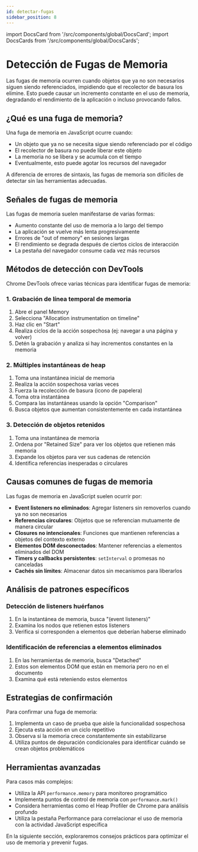 ```yaml
---
id: detectar-fugas
sidebar_position: 8
---
```


import DocsCard from '/src/components/global/DocsCard';
import DocsCards from '/src/components/global/DocsCards';

# Detección de Fugas de Memoria

Las fugas de memoria ocurren cuando objetos que ya no son necesarios siguen siendo referenciados, impidiendo que el recolector de basura los elimine. Esto puede causar un incremento constante en el uso de memoria, degradando el rendimiento de la aplicación o incluso provocando fallos.

## ¿Qué es una fuga de memoria?

Una fuga de memoria en JavaScript ocurre cuando:

- Un objeto que ya no se necesita sigue siendo referenciado por el código
- El recolector de basura no puede liberar este objeto
- La memoria no se libera y se acumula con el tiempo
- Eventualmente, esto puede agotar los recursos del navegador

A diferencia de errores de sintaxis, las fugas de memoria son difíciles de detectar sin las herramientas adecuadas.

## Señales de fugas de memoria

Las fugas de memoria suelen manifestarse de varias formas:

- Aumento constante del uso de memoria a lo largo del tiempo
- La aplicación se vuelve más lenta progresivamente
- Errores de "out of memory" en sesiones largas
- El rendimiento se degrada después de ciertos ciclos de interacción
- La pestaña del navegador consume cada vez más recursos

## Métodos de detección con DevTools

Chrome DevTools ofrece varias técnicas para identificar fugas de memoria:

### 1. Grabación de línea temporal de memoria

1. Abre el panel Memory
2. Selecciona "Allocation instrumentation on timeline"
3. Haz clic en "Start"
4. Realiza ciclos de la acción sospechosa (ej: navegar a una página y volver)
5. Detén la grabación y analiza si hay incrementos constantes en la memoria

### 2. Múltiples instantáneas de heap

1. Toma una instantánea inicial de memoria
2. Realiza la acción sospechosa varias veces
3. Fuerza la recolección de basura (icono de papelera)
4. Toma otra instantánea
5. Compara las instantáneas usando la opción "Comparison"
6. Busca objetos que aumentan consistentemente en cada instantánea

### 3. Detección de objetos retenidos

1. Toma una instantánea de memoria
2. Ordena por "Retained Size" para ver los objetos que retienen más memoria
3. Expande los objetos para ver sus cadenas de retención
4. Identifica referencias inesperadas o circulares

## Causas comunes de fugas de memoria

Las fugas de memoria en JavaScript suelen ocurrir por:

- **Event listeners no eliminados**: Agregar listeners sin removerlos cuando ya no son necesarios
- **Referencias circulares**: Objetos que se referencian mutuamente de manera circular
- **Closures no intencionales**: Funciones que mantienen referencias a objetos del contexto externo
- **Elementos DOM desconectados**: Mantener referencias a elementos eliminados del DOM
- **Timers y callbacks persistentes**: `setInterval` o promesas no canceladas
- **Cachés sin límites**: Almacenar datos sin mecanismos para liberarlos

## Análisis de patrones específicos

### Detección de listeners huérfanos

1. En la instantánea de memoria, busca "(event listeners)"
2. Examina los nodos que retienen estos listeners
3. Verifica si corresponden a elementos que deberían haberse eliminado

### Identificación de referencias a elementos eliminados

1. En las herramientas de memoria, busca "Detached"
2. Estos son elementos DOM que están en memoria pero no en el documento
3. Examina qué está reteniendo estos elementos

## Estrategias de confirmación

Para confirmar una fuga de memoria:

1. Implementa un caso de prueba que aísle la funcionalidad sospechosa
2. Ejecuta esta acción en un ciclo repetitivo
3. Observa si la memoria crece constantemente sin estabilizarse
4. Utiliza puntos de depuración condicionales para identificar cuándo se crean objetos problemáticos

## Herramientas avanzadas

Para casos más complejos:

- Utiliza la API `performance.memory` para monitoreo programático
- Implementa puntos de control de memoria con `performance.mark()`
- Considera herramientas como el Heap Profiler de Chrome para análisis profundo
- Utiliza la pestaña Performance para correlacionar el uso de memoria con la actividad JavaScript específica

En la siguiente sección, exploraremos consejos prácticos para optimizar el uso de memoria y prevenir fugas.